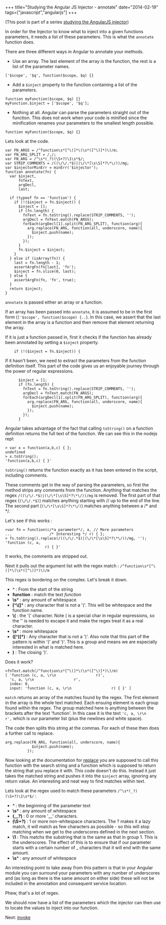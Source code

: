 +++
title="Studying the Angular JS Injector - annotate"
date="2014-02-19"
tags=["javascript","angularjs"]
+++

(This post is part of a series [studying the AngularJS injector](http://taoofcode.net/studying-the-angular-injector/))

In order for the Injector to know what to inject into a given functions parameters, it needs a list of these parameters. This is what the `annotate` function does.

There are three different ways in Angular to annotate your methods.

- Use an array. The last element of the array is the function, the rest is a list of the parameter names. 
```language-javascript
['$scope', '$q', function($scope, $q) {}
``` 

- Add a `$inject` property to the function containing a list of the parameters. 
```language-javascript
function myFunction($scope, $q) {}
myFunction.$inject = ['$scope', '$q'];
```
- Nothing at all. Angular can parse the parameters straight out of the function. This does not work when your code is minified since the minification renames your parameters to the smallest length possible.
```language-javascript
function myFunction($scope, $q) {}
```

Lets look at the code.

```language-javascript
var FN_ARGS = /^function\s*[^\(]*\(\s*([^\)]*)\)/m;
var FN_ARG_SPLIT = /,/;
var FN_ARG = /^\s*(_?)(\S+?)\1\s*$/;
var STRIP_COMMENTS = /((\/\/.*$)|(\/\*[\s\S]*?\*\/))/mg;
var $injectorMinErr = minErr('$injector');
function annotate(fn) {
  var $inject,
      fnText,
      argDecl,
      last;

  if (typeof fn == 'function') {
    if (!($inject = fn.$inject)) {
      $inject = [];
      if (fn.length) {
        fnText = fn.toString().replace(STRIP_COMMENTS, '');
        argDecl = fnText.match(FN_ARGS);
        forEach(argDecl[1].split(FN_ARG_SPLIT), function(arg){
          arg.replace(FN_ARG, function(all, underscore, name){
            $inject.push(name);
          });
        });
      }
      fn.$inject = $inject;
    }
  } else if (isArray(fn)) {
    last = fn.length - 1;
    assertArgFn(fn[last], 'fn');
    $inject = fn.slice(0, last);
  } else {
    assertArgFn(fn, 'fn', true);
  }
  return $inject;
}
```


`annotate` is passed either an array or a function.

If an array has been passed into `annotate`, it is assumed to be in the first form (`['$scope', function($scope) {..`). In this case, we assert that the last element in the array is a function and then remove that element returning the array.

If it is just a function passed in, first it checks if the function has already been annotated by setting a `$inject` property.
```language-javascript
    if (!($inject = fn.$inject)) {
```

If it hasn't been, we need to extract the parameters from the function definition itself. This part of the code gives us an enjoyable journey through the power of regular expressions.
```language-javascript
      $inject = [];
      if (fn.length) {
        fnText = fn.toString().replace(STRIP_COMMENTS, '');
        argDecl = fnText.match(FN_ARGS);
        forEach(argDecl[1].split(FN_ARG_SPLIT), function(arg){
          arg.replace(FN_ARG, function(all, underscore, name){
            $inject.push(name);
          });
        });
      }
```

Angular takes advantage of the fact that calling `toString()` on a function definition returns the full text of the function. We can see this in the nodejs repl:
```language-javascript
> var x = function(a,b,c) { };
undefined
> x.toString();
'function(a,b,c) { }'
```

`toString()` returns the function exactly as it has been entered in the script, including comments.

These comments get in the way of parsing the parameters, so first the method strips any comments from the function. Anything that matches the regex `/((\/\/.*$)|(\/\*[\s\S]*?\*\/))/mg` is removed. The first part of that regex (`(\/\/.*$)`) matches anything starting with // up to the end of the line. The second part (`(\/\*[\s\S]*?\*\/)`) matches anything between a /* and */. 

Let's see if this works :

```language-javascript
>var fn = function(c/*a parameter*/, a, // More parameters
...                 /* Interesting */ r) { };
> fn.toString().replace(/((\/\/.*$)|(\/\*[\s\S]*?\*\/))/mg, '');
'function (c, a,
                  r) { }'
```

It works, the comments are stripped out.

Next it pulls out the argument list with the regex match : `/^function\s*[^\(]*\(\s*([^\)]*)\)/m`

This regex is bordering on the complex. Let's break it down.

 * **^** : From the start of the string
 * **function** : match the text *function*
 * **\s*** : any amount of whitespace
 * **[^\\(]*** : any character that is not a '('. This will be whitespace and the function name.
 * **\\(** : the '(' character. Note ( is a special char in regular expressions, so the '\' is needed to escape it and make the regex treat it as a real character.
 * **\s*** : more whitespace
 * **([^\)]*)** : Any character that is not a ')'. Also note that this part of the pattern is within '(' and ')'. This is a group and means we are especially interested in what is matched here.
 * **\)** : The closing ')'.
 
Does it work?

```language-javascript
>fnText.match(/^function\s*[^\(]*\(\s*([^\)]*)\)/m)
[ 'function (c, a, \r\n                  r)',
  'c, a, \r\n                  r',
  index: 0,
  input: 'function (c, a, \r\n                  r) { }' ]
```

`match` returns an array of the matches found by the regex. The first element in the array is the whole text matched. Each ensuing element is each group found within the regex. The group matched here is anything between the brackets after the text 'function'. In this case it is the text `'c, a, \r\n                  r',` which is our parameter list (plus the newlines and white space).

The code then splits this string at the commas. For each of these then does a further call to replace.
```language-javascript
arg.replace(FN_ARG, function(all, underscore, name){
            $inject.push(name);
          });
```

Now looking at the documentation for [replace](https://developer.mozilla.org/en-US/docs/Web/JavaScript/Reference/Global_Objects/String/replace) you are supposed to call this function with the search string and a function which is supposed to return the string that you replace it with. This code doesn't do this. Instead it just takes the matched string and pushes it into the `$inject` array, ignoring any return value. An interesting and neat way to find matches within text.

Lets look at the regex used to match these parameters `/^\s*(_?)(\S+?)\1\s*$/` :

 * **^** : the beginning of the parameter text
 * **\\s*** : any amount of whitespace
 * **(__?)** : 0 or more '__' characters.
 * **(\S+?)** : 1 or more non-whitespace characters. The ? makes it a lazy match, it will match as few characters as possible - so this will stop matching when we get to the underscores defined in the next section.
 * **\1** : This matchs the substring that is the same as that in group 1. This is the underscores. The effect of this is to ensure that if our parameter starts with a certain number of _ characters that it will end with the same amount.
 * **\s*** : any amount of whitespace

An interesting point to take away from this pattern is that in your Angular module you can surround your parameters with any number of underscores and (as long as there is the same amount on either side) these will not be included in the annotation and consequent service location.

Phew, that's a lot of regex.

We should now have a list of the parameters which the injector can then use to locate the values to inject into our function.

Next: [invoke](http://taoofcode.net/studying-the-angular-injector-invoke)